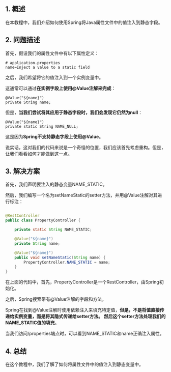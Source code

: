 ## 1. 概述

在本教程中，我们介绍如何使用Spring将Java属性文件中的值注入到静态字段。

## 2. 问题描述

首先，假设我们的属性文件中有以下属性定义：

```properties
# application.properties
name=Inject a value to a static field
```

之后，我们希望将它的值注入到一个实例变量中。

这通常可以通过**在实例字段上使用@Value注解来完成**：

```text
@Value("${name}")
private String name;
```

但是，**当我们尝试将其应用于静态字段时，我们会发现它仍然为null**：

```text
@Value("${name}")
private static String NAME_NULL;
```

这是因为**Spring不支持静态字段上使用@Value**。

说实话，这对我们的代码来说是一个奇怪的位置，我们应该首先考虑重构。但是，让我们看看如何才能做到这一点。

## 3. 解决方案

首先，我们声明要注入的静态变量NAME_STATIC。

然后，我们编写一个名为setNameStatic的setter方法，并用@Value注解对其进行标注：

```java

@RestController
public class PropertyController {

    private static String NAME_STATIC;

    @Value("${name}")
    private String name;

    @Value("${name}")
    public void setNameStatic(String name) {
        PropertyController.NAME_STATIC = name;
    }
}
```

在上面的代码中，首先，PropertyController是一个RestController，由Spring初始化。

之后，Spring搜索带有@Value注解的字段和方法。

Spring在找到@Value注解时使用依赖注入来填充特定值，**但是，不是将值直接传递给实例变量，而是将其隐式传递给setter方法。
然后这个setter方法处理我们的NAME_STATIC值的填充**。

当我们访问/properties端点时，可以看到NAME_STATIC和name正确注入属性。

## 4. 总结

在这个教程中，我们了解了如何将属性文件中的值注入到静态变量中。